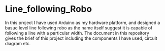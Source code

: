# Line_following_Robo

In this project I have used Arduino as my hardware platform, and designed a basuc level line following robo as the name itself suggest it is capable of following a line with a particular width. The document in this repository gives the brief of this project including the components I have used, circuit diagram etc.
